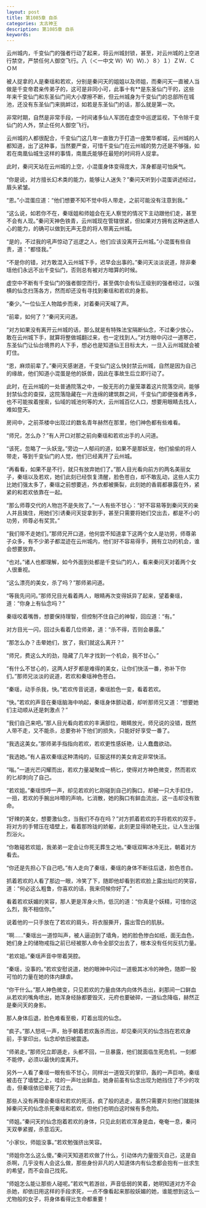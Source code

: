 ```yaml
---
layout: post
title: 第1085章 自杀
categories: 太古神王
description: 第1085章 自杀
keywords:
---
```


云州城内，千变仙门的强者行动了起来，将云州城封锁，甚至，对云州城的上空进行禁空，严禁任何人御空飞行。八（＜一中文  Ｗ）Ｗ）Ｗ)．〉８〉１）ＺＷ．ＣＯＭ

被人捉拿的人是秦瑶和若欢，分别是秦问天的姐姐以及师姐，而秦问天一直被人当做是千变帝君亲传弟子的，这可是非同小可，此事十有**是东圣仙门干的，这些年来千变仙门和东圣仙门间大小摩擦不断，但云州城身为千变仙门的总部所在城池，还没有东圣仙门来挑衅过，如若是东圣仙门的话，那么就是第一次。

非常时期，自然是非常手段，一时间诸多仙人军团在虚空中巡逻监视，下令除千变仙门的人外，禁止任何人御空飞行。

云州城的人都很配合，千变仙门这几年一直致力于打造一座繁华都城，云州城的人都知道，出了这种事，当然要严查，可惜千变仙门在云州城的势力还是不够强，如若在南凰仙城生这样的事情，南凰氏能够在最短的时间将人捉拿。

此时，秦问天站在云州城的上空，小混蛋身体变得庞大，浑身都是可怕戾气。

“你是说，对方擅长幻术类的能力，能够让人迷失？”秦问天听到小混蛋讲述经过，眉头紧皱。

“恩。”小混蛋应道：“他们想要不知不觉中将人带走，之前可能没有注意到我。”

“这么说，如若你不在，秦瑶姐和师姐会在无人察觉的情况下主动跟他们走，甚至不会有人现。”秦问天神色铁青，云州城现在管辖很紧，但如果对方拥有这种迷惑人心的能力，的确可以做到无声无息的将人带离云州城。

“是的，不过我的吼声惊动了巡逻之人，他们应该没离开云州城。”小混蛋有些自责，道：“都怪我。”

“不是你的错，对方敢混入云州城下手，迟早会出事的。”秦问天淡淡说道，除非秦瑶他们永远不出千变仙门，否则总有被对方暗算的时候。

虚空中不断有千变仙门的强者御空而行，甚至偶尔会有仙王级别的强者经过，以强横的仙念扫荡各方，然而却还没有寻找到秦瑶和若欢的身影。

“秦少。”一位仙王人物踏步而来，对着秦问天喊了声。

“前辈，如何了？”秦问天问道。

“对方如果没有离开云州城的话，那么就是有特殊法宝隔断仙念，不过秦少放心，敢在云州城下手，就算将整做城翻过来，也一定找到人。”对方眼中闪过一道寒芒，东圣仙门让仙台境界的人下手，想必也是知道仙王目标太大，一旦入云州城就会被盯住。

“恩，麻烦前辈了。”秦问天感谢道，千变仙门这么快封禁云州城，自然是因为自己的缘故，他们知道小混蛋是他的妖兽，因此在事故生后立即行动了。

此时，在云州城的一处普通院落之中，一股无形的力量笼罩着这片院落空间，能够封禁仙念的查探，这院落隐藏在一片连绵的建筑群之间，千变仙门即便强者再多，也不可能挨着搜索，仙域的城池何等的大，云州城百亿人口，想要用眼睛去找人，难如登天。

房间中，之前茶楼中出现过的数名青年赫然在那里，他们神色都有些难看。

“师兄，怎么办？”有人开口对那之前向秦瑶和若欢出手的人问道。

“该死，忽略了一头妖宠。”旁边一人郁闷的道，如果不是那妖宠，他们偷偷的将人带走，等到千变仙门的人觉，他们已经离开了云州城。

“再看看，如果不是不行，就只有放弃她们了。”那人目光看向前方的两名美丽女子，秦瑶以及若欢，她们此刻已经恢复清醒，脸色苍白，却不敢乱动，这些人实力比她们强太多了，秦瑶之前想要逃，外衣都被撕裂，此刻她的香肩都暴露在外，紧紧的和若欢依靠在一起。

“那么师尊交代的人物岂不是失败了。”一人有些不甘心：“好不容易等到秦问天的亲人并且擒住，用她们引诱秦问天捉拿到手，甚至只需要将她们交出去，都是不小的功劳，师尊必有奖赏。”

“我们带不走她们。”那师兄开口道，他何尝不知道拿下这两个女人是功劳，师尊弟子众多，有不少弟子都混迹在云州城内，他们好不容易得手，拥有立功的机会，谁会想要放弃。

“也对。”诸人也都理解，如今外面到处都是千变仙门的人，看来秦问天对着两个女人很重视。

“这么漂亮的美女，杀了吗？”那师弟问道。

“等我先问问。”那师兄目光看着两人，眼睛再次变得妖异了起来，望着秦瑶，道：“你身上有仙念吗？”

秦瑶咬着嘴唇，想要保持理智，但控制不住自己的神智，回应道：“有。”

对方目光一闪，回过头看着几位师弟，道：“杀不得，否则会暴露。”

“那怎么办？击晕她们，放了，我们就这么离开？”

“师兄，费这么大的劲，隐藏了几年才找到一个机会，我不甘心。”

“有什么不甘心的，这两人好歹都是难得的美女，让你们快活一番，弥补下你们。”那师兄淡淡的说道，若欢和秦瑶神色苍白。

“秦瑶，动手杀我，快。”若欢传音说道，秦瑶脸色一变，看着若欢。

“快。”若欢的声音在秦瑶脑海中响起，秦瑶身体颤动着，却听那师兄又道：“想要她们主动顺从还是刺激点？”

“我们自己来吧。”那人目光看向若欢的丰满部位，眼睛放光，师兄说的没错，既然人带不走，又不能杀，总要弥补下他们的损失，只能好好享受一番了。

“我选这美女。”那师弟手指指向若欢，若欢更性感妖艳，让人蠢蠢欲动。

“我选她。”有人喜欢秦瑶这种清纯的，征服这样的美女肯定非常快活。

“嗡。”一道光芒闪耀而出，若欢力量凝聚成一柄匕，使得对方神色微变，然而若欢的匕却刺向了自己。

“若欢姐。”秦瑶惊呼一声，却见若欢的匕刚碰到自己的胸口，却被一只大手扣住，一扭，若欢的手腕出咔嚓的声响，匕消散，她的胸口有鲜血流出，这一击却没有致命。

“好辣的美女，想要激仙念，当我们不存在吗？”对方抓着若欢的手将若欢的双手，将对方的手臂压在墙壁上，看着那玲珑的娇躯，此刻更显得娇艳无比，让人生出强烈浴火。

“你敢碰若欢姐，我弟弟一定会让你死无葬生之地。”秦瑶双眸冰冷无比，朝着对方看去。

“你还是先担心下自己吧。”有人走向了秦瑶，秦瑶的身体不断往后退，脸色苍白。

抓着若欢的人看了那边一眼，冷笑了下，随即他却看到若欢脸上露出灿烂的笑容，道：“何必这么粗鲁，你喜欢的话，我来伺候你好了。”

看着若欢妖媚的笑容，那人更是浑身火热，低沉的道：“你真是个妖精，可惜你这么烈，我不相信你。”

说着他的一只手放在了若欢的肩头，将衣服撕开，露出雪白的肌肤。

“啊……”秦瑶出一道惊叫声，被人逼迫到了墙角，她的脸色惨白如纸，面无血色，她们身上的储物戒指之前已经被那人命令全部交出去了，根本没有任何反抗力量。

“若欢姐。”秦瑶声音中带着哭腔。

“秦瑶，没事的。”若欢安慰说道，她的眼神中闪过一道极其冰冷的神色，随即一股可怕的力量在她的体内肆虐。

“你干什么。”那人神色微变，只见若欢的力量由体内向体外击出，刹那间一口鲜血从若欢的嘴角喷出，她浑身经脉都要毁灭，元府也要破碎，一道仙念降临，赫然正是秦问天的身影。

那人身体后退，脸色难看至极，盯着出现的仙念。

“疯子。”那人怒吼一声，抬手朝着若欢轰杀而出，却见秦问天的仙念挡在若欢身前，手掌印出，仙念却依旧被震退。

“师弟走。”那师兄立即遁走，头都不回，一旦暴露，他们就面临生死危机，一刻都不能停，必须以最快的度离开。

另外一人看了秦瑶一眼有些不甘心，同样出一道毁灭的掌印，轰的一声巨响，秦瑶被击在了墙壁之上，哇的一声吐出鲜血，她身前虽有仙念出现为她挡住了不少的攻击，但秦瑶依旧晕死了过去。

那些人没有再理会秦瑶和若欢的死活，疯了般的逃走，虽然只需要片刻他们就能抹掉秦问天的仙念杀死秦瑶和若欢，但他们也明白这时候有多危险。

“师姐。”秦问天的仙念抱着若欢的身体，只见此刻若欢浑身是血，奄奄一息，秦问天双拳紧握，杀意滔天。

“小家伙，师姐没事。”若欢勉强挤出笑容。

“师姐你怎么这么傻。”秦问天知道若欢做了什么，引动体内力量毁灭自己，这是自杀啊，几乎没有人会这么做，那些身份非凡的人知道体内有仙念都会抱有一丝求生的希望，而不会自己找死。

“师姐怎么能让那些人碰呢。”若欢气若游丝，声音低弱的笑着，她明知道对方不会杀她，却依旧用这样的手段求死，一点不像看起来那般妖媚的她，谁能想到这么一尤物般的女子，将身体看得比生命都重要！
